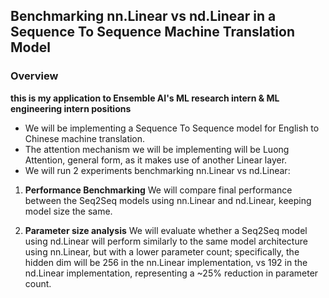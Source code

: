 ## Benchmarking nn.Linear vs nd.Linear in a Sequence To Sequence Machine Translation Model
### Overview
**this is my application to Ensemble AI's ML research intern & ML engineering intern positions** 

- We will be implementing a Sequence To Sequence model for English to Chinese machine translation. 
- The attention mechanism we will be implementing will be Luong Attention, general form, as it makes use of another Linear layer. 
- We will run 2 experiments benchmarking nn.Linear vs nd.Linear:

1. **Performance Benchmarking**
We will compare final performance between the Seq2Seq models using nn.Linear and nd.Linear, keeping model size the same. 

2. **Parameter size analysis**
We will evaluate whether a Seq2Seq model using nd.Linear will perform similarly to the same model architecture using nn.Linear, but with a lower parameter count; specifically, the hidden dim will be 256 in the nn.Linear implementation, vs 192 in the nd.Linear implementation, representing a ~25% reduction in parameter count.